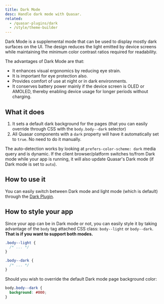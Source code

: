 ```yaml
---
title: Dark Mode
desc: Handle dark mode with Quasar.
related:
  - /quasar-plugins/dark
  - /style/theme-builder
---
```


Dark Mode is a supplemental mode that can be used to display mostly dark surfaces on the UI. The design reduces the light emitted by device screens while maintaining the minimum color contrast ratios required for readability.

The advantages of Dark Mode are that:

- It enhances visual ergonomics by reducing eye strain.
- It is important for eye protection also.
- Provides comfort of use at night or in dark environments.
- It conserves battery power mainly if the device screen is OLED or AMOLED, thereby enabling device usage for longer periods without charging.

## What it does

1. It sets a default dark background for the pages (that you can easily override through CSS with the `body.body--dark` selector)
2. All Quasar components with a `dark` property will have it automatically set to `true`. No need to do it manually.

The auto-detection works by looking at `prefers-color-scheme: dark` media query and is dynamic. If the client browser/platform switches to/from Dark mode while your app is running, it will also update Quasar's Dark mode (if Dark mode is set to `auto`).

## How to use it

You can easily switch between Dark mode and light mode (which is default) through the [Dark Plugin](/quasar-plugins/dark).

## How to style your app

Since your app can be in Dark mode or not, you can easily style it by taking advantage of the `body` tag attached CSS class: `body--light` or `body--dark`. **That is if you want to support both modes.**

```css
.body--light {
  /* ... */
}

.body--dark {
  /* ... */
}
```

Should you wish to override the default Dark mode page background color:

```css
body.body--dark {
  background: #000;
}
```
